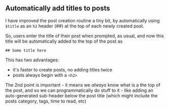 ## Automatically add titles to posts

I have improved the post creation routine a tiny bit, by automatically using `$title` as an `h2` header (##) at the top of each newly created post.

So, users enter the title of their post when prompted, as usual, and now this title will be automatically added to the top of the post as

```
## Some title here
```

This has two advantages:

- it's faster to create posts, no adding titles twice
- posts always begin with a `<h2>`

The 2nd point is important - it means we *always* know what is a the top of the post, and so we can programmatically do stuff to it - like adding an auto-generated sub-header below the post title (which might include the posts category, tags, time to read, etc)

